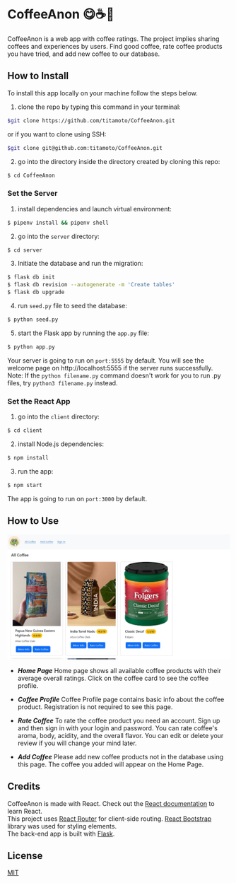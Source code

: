 # CoffeeAnon 😋☕🤢

CoffeeAnon is a web app with coffee ratings.    The project implies sharing coffees and experiences by users.
Find good coffee, rate coffee products you have tried, and add new coffee to our database.

## How to Install

To install this app locally on your machine follow the steps below.

1. clone the repo by typing this command in your terminal:

```bash
$git clone https://github.com/titamoto/CoffeeAnon.git
```

or if you want to clone using SSH:

```bash
$git clone git@github.com:titamoto/CoffeeAnon.git
```

2. go into the directory inside the directory created by cloning this repo:

```bash
$ cd CoffeeAnon
```

### Set the Server

1. install dependencies and launch virtual environment:

```bash
$ pipenv install && pipenv shell
```

2. go into the `server` directory:

```bash
$ cd server
```

3. Initiate the database and run the migration:

```bash
$ flask db init
$ flask db revision --autogenerate -m 'Create tables'
$ flask db upgrade
```

4. run `seed.py` file to seed the database:

```bash
$ python seed.py
```

5. start the Flask app by running the `app.py` file:

```bash
$ python app.py
```

Your server is going to run on `port:5555` by default. You will see the welcome page on http://localhost:5555 if the server runs successfully.  
Note: If the `python filename.py` command doesn't work for you to run .py files, try `python3 filename.py` instead.

### Set the React App

1. go into the `client` directory:

```bash
$ cd client
```

2. install Node.js dependencies:

```bash
$ npm install
```

3. run the app:

```bash
$ npm start
```

The app is going to run on `port:3000` by default.

## How to Use

![CoffeeAnon Home Page](screenshots/coffee-anon-home.jpg)

- **_Home Page_**
  Home page shows all available coffee products with their average overall ratings.
  Click on the coffee card to see the coffee profile.

- **_Coffee Profile_**
  Coffee Profile page contains basic info about the coffee product. Registration is not required to see this page.

- **_Rate Coffee_**
  To rate the coffee product you need an account. Sign up and then sign in with your login and password.
  You can rate coffee's aroma, body, acidity, and the overall flavor. You can edit or delete your review if you will change your mind later.

- **_Add Coffee_**
  Please add new coffee products not in the database using this page. The coffee you added will appear on the Home Page.

## Credits

CoffeeAnon is made with React. Check out the [React documentation](https://reactjs.org/) to learn React.  
This project uses [React Router](https://reactrouter.com/) for client-side routing.
[React Bootstrap](https://react-bootstrap.netlify.app/) library was used for styling elements.  
The back-end app is built with [Flask](https://palletsprojects.com/p/flask/).

## License

[MIT](https://choosealicense.com/licenses/mit/)
